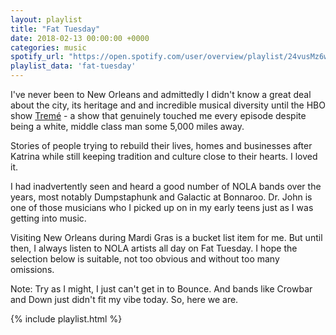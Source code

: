 ```yaml
---
layout: playlist
title: "Fat Tuesday"
date: 2018-02-13 00:00:00 +0000
categories: music
spotify_url: "https://open.spotify.com/user/overview/playlist/24vusMz6wJXb7ocAdX30tQ"
playlist_data: 'fat-tuesday'
---
```


I've never been to New Orleans and admittedly I didn't know a great deal about the city, its heritage and and incredible musical diversity until the HBO show [Tremé](https://www.hbo.com/treme) - a show that genuinely touched me every episode despite being a white, middle class man some 5,000 miles away.

Stories of people trying to rebuild their lives, homes and businesses after Katrina while still keeping tradition and culture close to their hearts. I loved it.

I had inadvertently seen and heard a good number of NOLA bands over the years, most notably Dumpstaphunk and Galactic at Bonnaroo. Dr. John is one of those musicians who I picked up on in my early teens just as I was getting into music. 

Visiting New Orleans during Mardi Gras is a bucket list item for me. But until then, I always listen to NOLA artists all day on Fat Tuesday. I hope the selection below is suitable, not too obvious and without too many omissions.

Note: Try as I might, I just can't get in to Bounce. And bands like Crowbar and Down just didn't fit my vibe today. So, here we are.

{% include playlist.html %}
